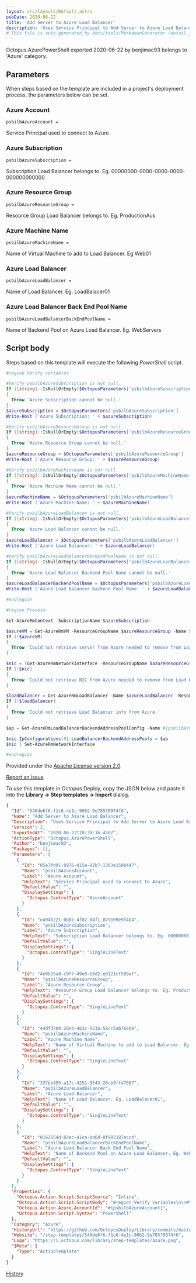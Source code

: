```yaml
---
layout: src/layouts/Default.astro
pubDate: 2020-06-22
title: 'Add Server to Azure Load Balancer'
description: 'Uses Service Principal to Add Server to Azure Load Balancer.'
# This file is auto-generated by docs/tools/MarkdownGenerator (detail.js)
---
```


Octopus.AzurePowerShell exported 2020-06-22 by benjimac93 belongs to 'Azure' category.

## Parameters

When steps based on the template are included in a project's deployment process, the parameters below can be set.


<div class="param">

### Azure Account

`psbilbAzureAccount = `

Service Principal used to connect to Azure

</div>
        
<div class="param">

### Azure Subscription

`psbilbAzureSubscription = `

Subscription Load Balancer belongs to. Eg. 00000000-0000-0000-0000-000000000000

</div>
        
<div class="param">

### Azure Resource Group

`psbilbAzureResourceGroup = `

Resource Group Load Balancer belongs to. Eg. ProductionAus

</div>
        
<div class="param">

### Azure Machine Name

`psbilbAzureMachineName = `

Name of Virtual Machine to add to Load Balancer. Eg Web01

</div>
        
<div class="param">

### Azure Load Balancer

`psbilbAzureLoadBalancer = `

Name of Load Balancer. Eg. LoadBalacer01

</div>
        
<div class="param">

### Azure Load Balancer Back End Pool Name

`psbilbAzureLoadBalancerBackEndPoolName = `

Name of Backend Pool on Azure Load Balancer. Eg. WebServers

</div>
        

## Script body

Steps based on this template will execute the following *PowerShell* script.

```PowerShell
#region Verify variables

#Verify psbilbAzureSubscription is not null.
If ([string]::IsNullOrEmpty($OctopusParameters['psbilbAzureSubscription']))
{
  Throw 'Azure Subscription cannot be null.'
}
$azureSubscription = $OctopusParameters['psbilbAzureSubscription']
Write-Host ('Azure Subscription: ' + $azureSubscription)

#Verify psbilbAzureResourceGroup is not null.
If ([string]::IsNullOrEmpty($OctopusParameters['psbilbAzureResourceGroup']))
{
  Throw 'Azure Resource Group cannot be null.'
}
$azureResourceGroup = $OctopusParameters['psbilbAzureResourceGroup']
Write-Host ('Azure Resource Group: ' + $azureResourceGroup)

#Verify psbilbAzureMachineName is not null.
If ([string]::IsNullOrEmpty($OctopusParameters['psbilbAzureMachineName']))
{
  Throw 'Azure Machine Name cannot be null.'
}
$azureMachineName = $OctopusParameters['psbilbAzureMachineName']
Write-Host ('Azure Machine Name: ' + $azureMachineName)

#Verify psbilbAzureLoadBalancer is not null.
If ([string]::IsNullOrEmpty($OctopusParameters['psbilbAzureLoadBalancer']))
{
  Throw 'Azure Load Balancer cannot be null.'
}
$azureLoadBalancer = $OctopusParameters['psbilbAzureLoadBalancer']
Write-Host ('Azure Load Balancer: ' + $azureLoadBalancer)

#Verify psbilbAzureLoadBalancerBackEndPoolName is not null.
If ([string]::IsNullOrEmpty($OctopusParameters['psbilbAzureLoadBalancerBackEndPoolName']))
{
  Throw 'Azure Load Balancer Backend Pool Name cannot be null.'
}
$azureLoadBalancerBackendPoolName = $OctopusParameters['psbilbAzureLoadBalancerBackEndPoolName']
Write-Host ('Azure Load Balancer Backend Pool Name: ' + $azureLoadBalancerBackendPoolName)

#endregion

#region Process

Set-AzureRmContext -SubscriptionName $azureSubscription

$azureVM = Get-AzureRmVM -ResourceGroupName $azureResourceGroup -Name $azureMachineName
If (!$azureVM)
{
  Throw 'Could not retrieve server from Azure needed to remove from Load Balancer.'
}

$nic = (Get-AzureRmNetworkInterface -ResourceGroupName $azureResourceGroup | Where-Object {$_.VirtualMachine.Id -eq $azureVM.Id})
If (!$nic)
{
  Throw 'Could not retrieve NIC from Azure needed to remove from Load Balancer.'
}

$loadBalancer = Get-AzureRmLoadBalancer -Name $azureLoadBalancer -ResourceGroupName $azureResourceGroup
If (!$loadBalancer)
{
  Throw 'Could not retrieve Load Balancer info from Azure.'
}

$ap = Get-AzureRmLoadBalancerBackendAddressPoolConfig -Name #{psbilbAzureLoadBalancerBackEndPoolName} -LoadBalancer $loadBalancer

$nic.IpConfigurations[0].LoadBalancerBackendAddressPools = $ap
$nic | Set-AzureRmNetworkInterface

#endregion

```

Provided under the [Apache License version 2.0](https://github.com/OctopusDeploy/Library/blob/master/LICENSE.txt).

[Report an issue](https://github.com/OctopusDeploy/Library/issues/new?assignees=&labels=&projects=&template=bug-report.yml&title=Issue%20with%20Add%20Server%20to%20Azure%20Load%20Balancer&step-template=Add%20Server%20to%20Azure%20Load%20Balancer)

<div class="get-json">

To use this template in Octopus Deploy, copy the JSON below and paste it into the **Library → Step templates → Import** dialog.

```json
{
  "Id": "540de6f6-f1c6-4e1c-9062-9e78570074f6",
  "Name": "Add Server to Azure Load Balancer",
  "Description": "Uses Service Principal to Add Server to Azure Load Balancer.",
  "Version": 2,
  "ExportedAt": "2020-06-22T10:39:16.450Z",
  "ActionType": "Octopus.AzurePowerShell",
  "Author": "benjimac93",
  "Packages": [],
  "Parameters": [
    {
      "Id": "85e7fd91-8976-415a-82b7-1303e150b447",
      "Name": "psbilbAzureAccount",
      "Label": "Azure Account",
      "HelpText": "Service Principal used to connect to Azure",
      "DefaultValue": "",
      "DisplaySettings": {
        "Octopus.ControlType": "AzureAccount"
      }
    },
    {
      "Id": "e494b221-0b8e-4f02-84f1-079199e9f4b4",
      "Name": "psbilbAzureSubscription",
      "Label": "Azure Subscription",
      "HelpText": "Subscription Load Balancer belongs to. Eg. 00000000-0000-0000-0000-000000000000",
      "DefaultValue": "",
      "DisplaySettings": {
        "Octopus.ControlType": "SingleLineText"
      }
    },
    {
      "Id": "4e0b35a8-c9f7-49e0-b9d2-e8121cf589af",
      "Name": "psbilbAzureResourceGroup",
      "Label": "Azure Resource Group",
      "HelpText": "Resource Group Load Balancer belongs to. Eg. ProductionAus",
      "DefaultValue": "",
      "DisplaySettings": {
        "Octopus.ControlType": "SingleLineText"
      }
    },
    {
      "Id": "44dfd700-28eb-463c-923a-58cc5ab76eb0",
      "Name": "psbilbAzureMachineName",
      "Label": "Azure Machine Name",
      "HelpText": "Name of Virtual Machine to add to Load Balancer. Eg Web01",
      "DefaultValue": "",
      "DisplaySettings": {
        "Octopus.ControlType": "SingleLineText"
      }
    },
    {
      "Id": "337bb455-a17c-4251-9543-26cb9ffd7087",
      "Name": "psbilbAzureLoadBalancer",
      "Label": "Azure Load Balancer",
      "HelpText": "Name of Load Balancer. Eg. LoadBalacer01",
      "DefaultValue": "",
      "DisplaySettings": {
        "Octopus.ControlType": "SingleLineText"
      }
    },
    {
      "Id": "0162154d-83ac-41ca-bd6d-8f983187eccd",
      "Name": "psbilbAzureLoadBalancerBackEndPoolName",
      "Label": "Azure Load Balancer Back End Pool Name",
      "HelpText": "Name of Backend Pool on Azure Load Balancer. Eg. WebServers",
      "DefaultValue": "",
      "DisplaySettings": {
        "Octopus.ControlType": "SingleLineText"
      }
    }
  ],
  "Properties": {
    "Octopus.Action.Script.ScriptSource": "Inline",
    "Octopus.Action.Script.ScriptBody": "#region Verify variables\n\n#Verify psbilbAzureSubscription is not null.\nIf ([string]::IsNullOrEmpty($OctopusParameters['psbilbAzureSubscription']))\n{\n  Throw 'Azure Subscription cannot be null.'\n}\n$azureSubscription = $OctopusParameters['psbilbAzureSubscription']\nWrite-Host ('Azure Subscription: ' + $azureSubscription)\n\n#Verify psbilbAzureResourceGroup is not null.\nIf ([string]::IsNullOrEmpty($OctopusParameters['psbilbAzureResourceGroup']))\n{\n  Throw 'Azure Resource Group cannot be null.'\n}\n$azureResourceGroup = $OctopusParameters['psbilbAzureResourceGroup']\nWrite-Host ('Azure Resource Group: ' + $azureResourceGroup)\n\n#Verify psbilbAzureMachineName is not null.\nIf ([string]::IsNullOrEmpty($OctopusParameters['psbilbAzureMachineName']))\n{\n  Throw 'Azure Machine Name cannot be null.'\n}\n$azureMachineName = $OctopusParameters['psbilbAzureMachineName']\nWrite-Host ('Azure Machine Name: ' + $azureMachineName)\n\n#Verify psbilbAzureLoadBalancer is not null.\nIf ([string]::IsNullOrEmpty($OctopusParameters['psbilbAzureLoadBalancer']))\n{\n  Throw 'Azure Load Balancer cannot be null.'\n}\n$azureLoadBalancer = $OctopusParameters['psbilbAzureLoadBalancer']\nWrite-Host ('Azure Load Balancer: ' + $azureLoadBalancer)\n\n#Verify psbilbAzureLoadBalancerBackEndPoolName is not null.\nIf ([string]::IsNullOrEmpty($OctopusParameters['psbilbAzureLoadBalancerBackEndPoolName']))\n{\n  Throw 'Azure Load Balancer Backend Pool Name cannot be null.'\n}\n$azureLoadBalancerBackendPoolName = $OctopusParameters['psbilbAzureLoadBalancerBackEndPoolName']\nWrite-Host ('Azure Load Balancer Backend Pool Name: ' + $azureLoadBalancerBackendPoolName)\n\n#endregion\n\n#region Process\n\nSet-AzureRmContext -SubscriptionName $azureSubscription\n\n$azureVM = Get-AzureRmVM -ResourceGroupName $azureResourceGroup -Name $azureMachineName\nIf (!$azureVM)\n{\n  Throw 'Could not retrieve server from Azure needed to remove from Load Balancer.'\n}\n\n$nic = (Get-AzureRmNetworkInterface -ResourceGroupName $azureResourceGroup | Where-Object {$_.VirtualMachine.Id -eq $azureVM.Id})\nIf (!$nic)\n{\n  Throw 'Could not retrieve NIC from Azure needed to remove from Load Balancer.'\n}\n\n$loadBalancer = Get-AzureRmLoadBalancer -Name $azureLoadBalancer -ResourceGroupName $azureResourceGroup\nIf (!$loadBalancer)\n{\n  Throw 'Could not retrieve Load Balancer info from Azure.'\n}\n\n$ap = Get-AzureRmLoadBalancerBackendAddressPoolConfig -Name #{psbilbAzureLoadBalancerBackEndPoolName} -LoadBalancer $loadBalancer\n\n$nic.IpConfigurations[0].LoadBalancerBackendAddressPools = $ap\n$nic | Set-AzureRmNetworkInterface\n\n#endregion\n",
    "Octopus.Action.Azure.AccountId": "#{psbilbAzureAccount}",
    "Octopus.Action.Script.Syntax": "PowerShell"
  },
  "Category": "Azure",
  "HistoryUrl": "https://github.com/OctopusDeploy/Library/commits/master/step-templates//opt/buildagent/work/75443764cd38076d/step-templates/add-server-to-azure-load-balancer.json",
  "Website": "/step-templates/540de6f6-f1c6-4e1c-9062-9e78570074f6",
  "Logo": "https://i.octopus.com/library/step-templates/azure.png",
  "$Meta": {
    "Type": "ActionTemplate"
  }
}
```

[History](https://github.com/OctopusDeploy/Library/commits/master/step-templates/https://github.com/OctopusDeploy/Library/commits/master/step-templates//opt/buildagent/work/75443764cd38076d/step-templates/add-server-to-azure-load-balancer.json)

</div>
